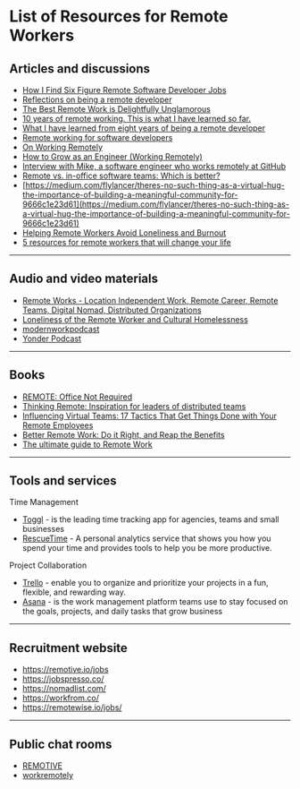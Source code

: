 List of Resources for Remote Workers
=========================
Articles and discussions
-------------------------

* [How I Find Six Figure Remote Software Developer Jobs](https://dev.to/colinmtech/how-i-find-six-figure-remote-software-developer-jobs-23jd)
* [Reflections on being a remote developer](https://medium.freecodecamp.org/reflections-on-being-a-remote-developer-757465ed1e9e)
* [The Best Remote Work is Delightfully Unglamorous](https://dev.to/ben/the-best-remote-work-is-delightfully-unglamorous-4h5f)
* [10 years of remote working. This is what I have learned so far.](https://dev.to/mpermar/10-years-of-remote-working-this-is-what-i-have-learned-so-far-21l9)
* [What I have learned from eight years of being a remote developer](https://dev.to/ivancrneto/what-i-have-learned-from-eight-years-of-being-a-remote-developer-3eob)
* [Remote working for software developers](https://flaviocopes.com/remote-work-developer/)
* [On Working Remotely](https://blog.codinghorror.com/on-working-remotely/)
* [How to Grow as an Engineer (Working Remotely)](https://open.nytimes.com/how-to-grow-as-an-engineer-working-remotely-3baff8211f3e)
* [Interview with Mike, a software engineer who works remotely at GitHub](https://remotehabits.com/interview/interview-with-mike-a-software-engineer-who-works-remotely-at-github/)
* [Remote vs. in-office software teams: Which is better?](https://techbeacon.com/app-dev-testing/remote-vs-office-software-teams-which-better)
* [https://medium.com/flylancer/theres-no-such-thing-as-a-virtual-hug-the-importance-of-building-a-meaningful-community-for-9666c1e23d61](https://medium.com/flylancer/theres-no-such-thing-as-a-virtual-hug-the-importance-of-building-a-meaningful-community-for-9666c1e23d61)
* [Helping Remote Workers Avoid Loneliness and Burnout](https://hbr.org/2018/11/helping-remote-workers-avoid-loneliness-and-burnout)
* [5 resources for remote workers that will change your life](https://medium.com/devslopes-blog/5-resources-for-remote-workers-that-will-change-your-life-9dcf2a48c9bb)

------------------------
Audio and video materials
------------------------
* [Remote Works - Location Independent Work, Remote Career, Remote Teams, Digital Nomad, Distributed Organizations](https://www.stitcher.com/podcast/cultivate-now/remote-works/)
* [Loneliness of the Remote Worker and Cultural Homelessness](https://www.virtualnotdistant.com/podcasts/loneliness-of-remote)
* [modernworkpodcast](https://www.modernworkpodcast.com/episodes/)
* [Yonder Podcast](https://itunes.apple.com/us/podcast/yonder/id1139304486?mt=2)

------------------------
Books
------------------------
* [REMOTE: Office Not Required](https://basecamp.com/books/remote)
* [Thinking Remote: Inspiration for leaders of distributed teams](https://www.amazon.co.uk/Thinking-Remote-Inspiration-leaders-distributed-ebook/dp/B07LDFGVR8)
* [Influencing Virtual Teams: 17 Tactics That Get Things Done with Your Remote Employees](https://www.amazon.com/Influencing-Virtual-Teams-Tactics-Employees-ebook/dp/B00LGWDGG6)
* [Better Remote Work: Do it Right, and Reap the Benefits](https://www.amazon.com/Better-Remote-Work-Right-Benefits/dp/1631928708)
* [The ultimate guide to Remote Work](https://zapier.com/learn/remote-work/)
------------------------
Tools and services
------------------------
Time Management
* [Toggl](https://toggl.com/) - is the leading time tracking app for agencies, teams and small businesses
* [RescueTime](https://www.rescuetime.com) - A personal analytics service that shows you how you spend your time and provides tools to help you be more productive.

Project Collaboration
* [Trello](https://trello.com/en) - enable you to organize and prioritize your projects in a fun, flexible, and rewarding way.
* [Asana](https://asana.com/) - is the work management platform teams use to stay focused on the goals, projects, and daily tasks that grow business

------------------------
Recruitment website
------------------------
* https://remotive.io/jobs
* https://jobspresso.co/
* https://nomadlist.com/
* https://workfrom.co/
* https://remotewise.io/jobs/

------------------------
Public chat rooms
------------------------
* [REMOTIVE](https://remotive.io/community/)
* [workremotely](https://joinworkremotely.com/)

